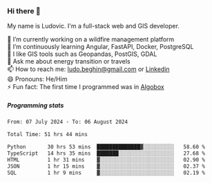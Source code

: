 ### Hi there 👋

My name is Ludovic. I'm a full-stack web and GIS developer.

 🔭 I’m currently working on a wildfire management platform<br/>
 🌱 I’m continuously learning Angular, FastAPI, Docker, PostgreSQL<br/>
 👯 I like GIS tools such as Geopandas, PostGIS, GDAL<br/>
 💬 Ask me about energy transition or travels<br/>
 📫 How to reach me: ludo.beghin@gmail.com or [Linkedin](https://www.linkedin.com/in/ludovic-beghin/)<br/>
 😄 Pronouns: He/Him<br/>
 ⚡ Fun fact: The first time I programmed was in [Algobox](https://fr.wikipedia.org/wiki/Algobox)<br/>

##### Programming stats
<!--START_SECTION:waka-->

```txt
From: 07 July 2024 - To: 06 August 2024

Total Time: 51 hrs 44 mins

Python       30 hrs 53 mins  ██████████████▓░░░░░░░░░░   58.60 %
TypeScript   14 hrs 35 mins  ███████░░░░░░░░░░░░░░░░░░   27.68 %
HTML         1 hr 31 mins    ▓░░░░░░░░░░░░░░░░░░░░░░░░   02.90 %
JSON         1 hr 15 mins    ▓░░░░░░░░░░░░░░░░░░░░░░░░   02.37 %
SQL          1 hr 9 mins     ▓░░░░░░░░░░░░░░░░░░░░░░░░   02.19 %
```

<!--END_SECTION:waka-->
